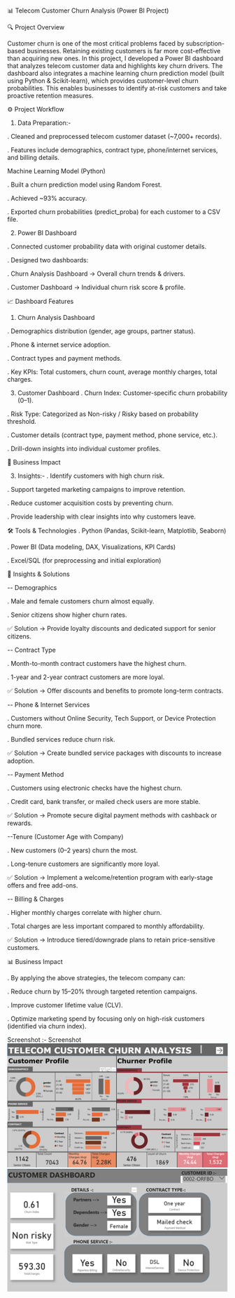 📊 Telecom Customer Churn Analysis (Power BI Project)


🔍 Project Overview

Customer churn is one of the most critical problems faced by subscription-based businesses. Retaining existing customers is far more cost-effective than acquiring new ones.
In this project, I developed a Power BI dashboard that analyzes telecom customer data and highlights key churn drivers. The dashboard also integrates a machine learning churn prediction model (built using Python & Scikit-learn), which provides customer-level churn probabilities.
This enables businesses to identify at-risk customers and take proactive retention measures.

⚙️ Project Workflow

1) Data Preparation:-

. Cleaned and preprocessed telecom customer dataset (~7,000+ records).

. Features include demographics, contract type, phone/internet services, and billing details.

Machine Learning Model (Python)

. Built a churn prediction model using Random Forest.

. Achieved ~93% accuracy.

. Exported churn probabilities (predict_proba) for each customer to a CSV file.

2) Power BI Dashboard

. Connected customer probability data with original customer details.

. Designed two dashboards:

. Churn Analysis Dashboard → Overall churn trends & drivers.

. Customer Dashboard → Individual churn risk score & profile.

📈 Dashboard Features
1. Churn Analysis Dashboard

. Demographics distribution (gender, age groups, partner status).

. Phone & internet service adoption.

. Contract types and payment methods.

. Key KPIs: Total customers, churn count, average monthly charges, total charges.

3. Customer Dashboard
. Churn Index: Customer-specific churn probability (0–1).

. Risk Type: Categorized as Non-risky / Risky based on probability threshold.

. Customer details (contract type, payment method, phone service, etc.).

. Drill-down insights into individual customer profiles.

🚀 Business Impact

3) Insights:-
. Identify customers with high churn risk.

. Support targeted marketing campaigns to improve retention.

. Reduce customer acquisition costs by preventing churn.

. Provide leadership with clear insights into why customers leave.

🛠️ Tools & Technologies
. Python (Pandas, Scikit-learn, Matplotlib, Seaborn)

. Power BI (Data modeling, DAX, Visualizations, KPI Cards)

. Excel/SQL (for preprocessing and initial exploration)


🔑 Insights & Solutions

-- Demographics

. Male and female customers churn almost equally.

. Senior citizens show higher churn rates.

✅ Solution → Provide loyalty discounts and dedicated support for senior citizens.

-- Contract Type

. Month-to-month contract customers have the highest churn.

. 1-year and 2-year contract customers are more loyal.

✅ Solution → Offer discounts and benefits to promote long-term contracts.

-- Phone & Internet Services

. Customers without Online Security, Tech Support, or Device Protection churn more.

 . Bundled services reduce churn risk.

✅ Solution → Create bundled service packages with discounts to increase adoption.

-- Payment Method

. Customers using electronic checks have the highest churn.

. Credit card, bank transfer, or mailed check users are more stable.

✅ Solution → Promote secure digital payment methods with cashback or rewards.

--Tenure (Customer Age with Company)

. New customers (0–2 years) churn the most.

. Long-tenure customers are significantly more loyal.

✅ Solution → Implement a welcome/retention program with early-stage offers and free add-ons.

-- Billing & Charges

. Higher monthly charges correlate with higher churn.

. Total charges are less important compared to monthly affordability.

✅ Solution → Introduce tiered/downgrade plans to retain price-sensitive customers.



📊 Business Impact

. By applying the above strategies, the telecom company can:

. Reduce churn by 15–20% through targeted retention campaigns.

. Improve customer lifetime value (CLV).

. Optimize marketing spend by focusing only on high-risk customers (identified via churn index).


Screenshot :-
Screenshot
![alt text](https://github.com/vikkashh/telco_churn_prediction_dashboard/blob/main/telco_churn_page_1_SS.png)
![alt text](https://github.com/vikkashh/telco_churn_prediction_dashboard/blob/main/telco_churn_page_2_SS.png)


